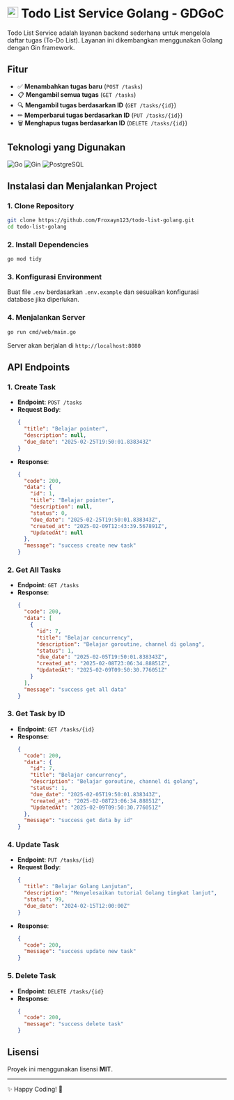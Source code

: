 # <img src="https://cdn.jsdelivr.net/gh/devicons/devicon/icons/go/go-original.svg" width="25px" height="25px"/> Todo List Service Golang - GDGoC

Todo List Service adalah layanan backend sederhana untuk mengelola daftar tugas (To-Do List). Layanan ini dikembangkan menggunakan Golang dengan Gin framework.

## Fitur

- ✅ **Menambahkan tugas baru** (`POST /tasks`)
- 📋 **Mengambil semua tugas** (`GET /tasks`)
- 🔍 **Mengambil tugas berdasarkan ID** (`GET /tasks/{id}`)
- ✏ **Memperbarui tugas berdasarkan ID** (`PUT /tasks/{id}`)
- 🗑 **Menghapus tugas berdasarkan ID** (`DELETE /tasks/{id}`)

## Teknologi yang Digunakan

![Go](https://img.shields.io/badge/Go-00ADD8?style=for-the-badge&logo=go&logoColor=white)
![Gin](https://img.shields.io/badge/Gin-00ADD8?style=for-the-badge&logo=go&logoColor=white)
![PostgreSQL](https://img.shields.io/badge/MySQL-4479A1?style=for-the-badge&logo=mysql&logoColor=white)

## Instalasi dan Menjalankan Project

### 1. Clone Repository

```sh
git clone https://github.com/Froxayn123/todo-list-golang.git
cd todo-list-golang
```

### 2. Install Dependencies

```sh
go mod tidy
```

### 3. Konfigurasi Environment

Buat file `.env` berdasarkan `.env.example` dan sesuaikan konfigurasi database jika diperlukan.

### 4. Menjalankan Server

```sh
go run cmd/web/main.go
```

Server akan berjalan di `http://localhost:8080`

## API Endpoints

### 1. Create Task

- **Endpoint**: `POST /tasks`
- **Request Body**:
  ```json
  {
    "title": "Belajar pointer",
    "description": null,
    "due_date": "2025-02-25T19:50:01.838343Z"
  }
  ```
- **Response**:
  ```json
  {
    "code": 200,
    "data": {
      "id": 1,
      "title": "Belajar pointer",
      "description": null,
      "status": 0,
      "due_date": "2025-02-25T19:50:01.838343Z",
      "created_at": "2025-02-09T12:43:39.567891Z",
      "UpdatedAt": null
    },
    "message": "success create new task"
  }
  ```

### 2. Get All Tasks

- **Endpoint**: `GET /tasks`
- **Response**:
  ```json
  {
    "code": 200,
    "data": [
      {
        "id": 7,
        "title": "Belajar concurrency",
        "description": "Belajar goroutine, channel di golang",
        "status": 1,
        "due_date": "2025-02-05T19:50:01.838343Z",
        "created_at": "2025-02-08T23:06:34.88851Z",
        "UpdatedAt": "2025-02-09T09:50:30.776051Z"
      }
    ],
    "message": "success get all data"
  }
  ```

### 3. Get Task by ID

- **Endpoint**: `GET /tasks/{id}`
- **Response**:
  ```json
  {
    "code": 200,
    "data": {
      "id": 7,
      "title": "Belajar concurrency",
      "description": "Belajar goroutine, channel di golang",
      "status": 1,
      "due_date": "2025-02-05T19:50:01.838343Z",
      "created_at": "2025-02-08T23:06:34.88851Z",
      "UpdatedAt": "2025-02-09T09:50:30.776051Z"
    },
    "message": "success get data by id"
  }
  ```

### 4. Update Task

- **Endpoint**: `PUT /tasks/{id}`
- **Request Body**:
  ```json
  {
    "title": "Belajar Golang Lanjutan",
    "description": "Menyelesaikan tutorial Golang tingkat lanjut",
    "status": 99,
    "due_date": "2024-02-15T12:00:00Z"
  }
  ```
- **Response**:
  ```json
  {
    "code": 200,
    "message": "success update new task"
  }
  ```

### 5. Delete Task

- **Endpoint**: `DELETE /tasks/{id}`
- **Response**:
  ```json
  {
    "code": 200,
    "message": "success delete task"
  }
  ```

## Lisensi

Proyek ini menggunakan lisensi **MIT**.

---

✨ Happy Coding! 🚀
